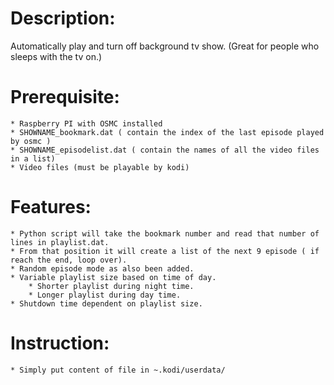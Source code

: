 # Description:
Automatically play and turn off background tv show. (Great for people who sleeps with the tv on.)

# Prerequisite:
	* Raspberry PI with OSMC installed
	* SHOWNAME_bookmark.dat ( contain the index of the last episode played by osmc )
	* SHOWNAME_episodelist.dat ( contain the names of all the video files in a list)
	* Video files (must be playable by kodi)

# Features:
	* Python script will take the bookmark number and read that number of lines in playlist.dat.
	* From that position it will create a list of the next 9 episode ( if reach the end, loop over).
	* Random episode mode as also been added.
	* Variable playlist size based on time of day.
		* Shorter playlist during night time.
		* Longer playlist during day time.
	* Shutdown time dependent on playlist size.

# Instruction:
	* Simply put content of file in ~.kodi/userdata/
